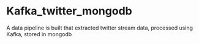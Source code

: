 # Kafka_twitter_mongodb

A data pipeline is built that extracted twitter stream data, processed using Kafka, stored in mongodb

